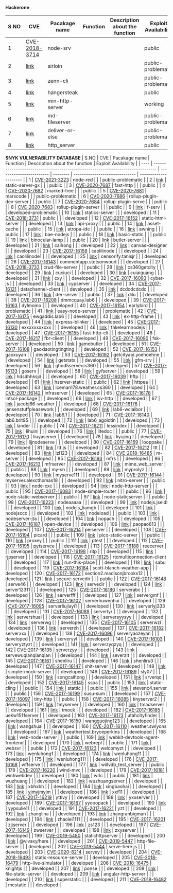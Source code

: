 **Hackerone**

| S.NO | CVE                                                                           | Pacakage name   | Function | Description about the function | Exploit Availability |
| ---- | ----------------------------------------------------------------------------- | --------------- | -------- | ------------------------------ | -------------------- |
| 1    | [CVE-2018-3714](https://cve.mitre.org/cgi-bin/cvename.cgi?name=CVE-2018-3714) | node-srv        |          |                                | public               |
| 2    | [link](https://hackerone.com/reports/790623)                                  | sirloin         |          |                                | public-problematic   |
| 3    | [link](https://hackerone.com/reports/993975)                                  | zenn-cli        |          |                                | public-problematic   |
| 4    | [link](https://hackerone.com/reports/790873)                                  | hangersteak     |          |                                | public               |
| 5    | [link](https://hackerone.com/reports/569891)                                  | min-http-server |          |                                | working              |
| 6    | [link](https://hackerone.com/reports/509697)                                  | md-fileserver   |          |                                | public-problematic   |
| 7    | [link](https://hackerone.com/reports/507310)                                  | deliver-or-else |          |                                | public-problematic   |
| 8    | [link](https://hackerone.com/reports/692262)                                  | http\_server    |          |                                | public               |


**SNYK VULNERABILITY DATABASE**
| S.NO | CVE                                                                             | Pacakage name            | Function | Description about the function | Exploit Availability  |
| ---- | ------------------------------------------------------------------------------- | ------------------------ | -------- | ------------------------------ | --------------------- |
| 1    | [CVE-2021-3223](https://cve.mitre.org/cgi-bin/cvename.cgi?name=CVE-2021-3223)   | node-red                 |          |                                | public-problematic    |
| 2    | [link](https://snyk.io/vuln/SNYK-JS-STATICSERVERGX-609517)                      | static-server-gx         |          |                                | public                |
| 3    | [CVE-2020-7687](https://cve.mitre.org/cgi-bin/cvename.cgi?name=CVE-2020-7687)   | fast-http                |          |                                | public                |
| 4    | [CVE-2020-7682](https://cve.mitre.org/cgi-bin/cvename.cgi?name=CVE-2020-7682)   | marked-tree              |          |                                | public                |
| 5    | [CVE-2020-7681](https://cve.mitre.org/cgi-bin/cvename.cgi?name=CVE-2020-7681)   | marscode                 |          |                                | public-problematic    |
| 6    | [CVE-2020-7686](https://cve.mitre.org/cgi-bin/cvename.cgi?name=CVE-2020-7686)   | rollup-plugin-dev-server |          |                                | public                |
| 7    | [CVE-2020-7684](https://cve.mitre.org/cgi-bin/cvename.cgi?name=CVE-2020-7684)   | rollup-plugin-serve      |          |                                | public                |
| 8    | [CVE-2020-7683](https://cve.mitre.org/cgi-bin/cvename.cgi?name=CVE-2020-7683)   | rollup-plugin-server     |          |                                | public                |
| 9    | [link](https://snyk.io/vuln/SNYK-JS-FSERV-480393)                               | f-serv                   |          |                                | developed-problematic |
| 10   | [link](https://snyk.io/vuln/SNYK-JS-STATICSSERVER-174119)                       | statics-server           |          |                                | developed             |
| 11   | [CVE-2018-3731](https://cve.mitre.org/cgi-bin/cvename.cgi?name=CVE-2018-3731)   | public                   |          |                                | developed             |
| 12   | [CVE-2017-16152](https://cve.mitre.org/cgi-bin/cvename.cgi?name=CVE-2017-16152) | static-html-server       |          |                                | developed             |
| 13   | [link](https://snyk.io/vuln/npm:api-proxy:20180226)                             | api-proxy                |          |                                | public                |
| 14   | [link](https://snyk.io/vuln/npm:asset-cache:20180226)                           | asset-cache              |          |                                | public                |
| 15   | [link](https://snyk.io/vuln/npm:atropa-ide:20180226)                            | atropa-ide               |          |                                | public                |
| 16   | [link](https://snyk.io/vuln/npm:awning:20180226)                                | awning                   |          |                                | public                |
| 17 | [link](https://snyk.io/vuln/npm:bae-nodejs:20180226)                                                        | bae-nodejs             |  |  | public      |
| 18 | [link](https://snyk.io/vuln/npm:basic-static:20180226)                                                      | basic-static           |  |  | public      |
| 19 | [link](https://github.com/JacksonGL/NPM-Vuln-PoC/blob/master/directory-traversal/binocular-lamp/test.js)    | binocular-lamp         |  |  | public      |
| 20 | [link](https://snyk.io/vuln/npm:butler-server:20180226)                                                     | butler-server          |  |  | developed   |
| 21 | [link](https://snyk.io/vuln/npm:caihong:20180226)                                                           | caihong                |  |  | developed   |
| 22 | [link](https://snyk.io/vuln/npm:canvas-designer:20180226)                                                   | canvas-designer        |  |  | developed   |
| 23 | [CVE-2017-16159](https://cve.mitre.org/cgi-bin/cvename.cgi?name=CVE-2017-16159)                             | caolilinode            |  |  | developed   |
| 24 | [link](https://snyk.io/vuln/npm:caolilinode1:20180226)                                                      | caolilinode1           |  |  | developed   |
| 25 | [link](https://github.com/JacksonGL/NPM-Vuln-PoC/blob/master/directory-traversal/censorify.tanisjr/test.js) | censorify.tanisjr      |  |  | developed   |
| 26 | [CVE-2017-16143](https://cve.mitre.org/cgi-bin/cvename.cgi?name=CVE-2017-16143)                             | commentapp.stetsonwood |  |  | developed   |
| 27 | [CVE-2018-3733](https://cve.mitre.org/cgi-bin/cvename.cgi?name=CVE-2018-3733)                               | crud-file-server       |  |  | public      |
| 28 | [link](https://snyk.io/vuln/npm:cs360getcity:20180306)                                                      | cs360getcity           |  |  | developed   |
| 29 | [link](https://github.com/advisories/GHSA-w3cg-6577-wx9f)                                                   | cuciuci                |  |  | developed   |
| 30 | [link](https://snyk.io/vuln/npm:cuiaiguang:20180226)                                                        | cuiaiguang             |  |  | developed   |
| 31 | [link](https://snyk.io/vuln/npm:cxy:20170730)                                                               | cxy                    |  |  | developed   |
| 32 | [CVE-2017-16093](https://cve.mitre.org/cgi-bin/cvename.cgi?name=CVE-2017-16093)                             | cyber-js               |  |  | developed   |
| 33 | [link](https://github.com/advisories/GHSA-m69q-pmxg-vqch)                                                   | cypserver              |  |  | developed   |
| 34 | [CVE-2017-16121](https://cve.mitre.org/cgi-bin/cvename.cgi?name=CVE-2017-16121)                             | datachannel-client     |  |  | developed   |
| 35 | [link](https://github.com/advisories/GHSA-8vmc-g99q-xj94)                                                   | dcdcdcdcdc             |  |  | developed   |
| 36 | [link](https://snyk.io/vuln/npm:der-server:20180226)                                                        | der-server             |  |  | public      |
| 37 | [link](https://snyk.io/vuln/npm:dilu:20180226)                                                              | dilu                   |  |  | developed   |
| 38 | [CVE-2017-16208](https://cve.mitre.org/cgi-bin/cvename.cgi?name=CVE-2017-16208)                             | dmmcquay.lab6          |  |  | developed   |
| 39 | [CVE-2017-16163](https://cve.mitre.org/cgi-bin/cvename.cgi?name=CVE-2017-16163)                             | dylmomo                |  |  | developed   |
| 40 | [CVE-2017-16154](https://cve.mitre.org/cgi-bin/cvename.cgi?name=CVE-2017-16154)                             | earlybird              |  |  | problematic |
| 41 | [link](https://github.com/JacksonGL/NPM-Vuln-PoC/blob/master/directory-traversal/easy-node-server/test.js)  | easy-node-server       |  |  | problematic |
| 42 | [CVE-2017-16175](https://cve.mitre.org/cgi-bin/cvename.cgi?name=CVE-2017-16175)                             | ewgaddis.lab6          |  |  | developed   |
| 43 | [link](https://snyk.io/vuln/npm:ex-http-frame:20180226)                                                     | ex-http-frame          |  |  | developed   |
| 44 | [link](https://snyk.io/vuln/npm:express-blinker:20180226)                                                   | express-blinker        |  |  | developed   |
| 45 | [CVE-2017-16130](https://cve.mitre.org/cgi-bin/cvename.cgi?name=CVE-2017-16130)                             | exxxxxxxxxxx           |  |  | developed   |
| 46 | [link](https://snyk.io/vuln/npm:fakelearnnodejs:20180226)                                                   | fakelearnnodejs        |  |  | developed   |
| 47 | [CVE-2017-16155](https://cve.mitre.org/cgi-bin/cvename.cgi?name=CVE-2017-16155)                             | fast-http-cli          |  |  | developed   |
| 48 | [CVE-2017-16217](https://cve.mitre.org/cgi-bin/cvename.cgi?name=CVE-2017-16217)                             | fbr-client             |  |  | developed   |
| 49 | [CVE-2017-16090](https://cve.mitre.org/cgi-bin/cvename.cgi?name=CVE-2017-16090)                             | fsk-server             |  |  | developed   |
| 50 | [link](https://snyk.io/vuln/npm:gamebutler:20180226)                                                        | gamebutler             |  |  | developed   |
| 51 | [CVE-2017-16108](https://cve.mitre.org/cgi-bin/cvename.cgi?name=CVE-2017-16108)                             | gaoxiaotingtingting    |  |  | developed   |
| 52 | [CVE-2017-16153](https://cve.mitre.org/cgi-bin/cvename.cgi?name=CVE-2017-16153)                             | gaoxuyan               |  |  | developed   |
| 53 | [CVE-2017-16192](https://cve.mitre.org/cgi-bin/cvename.cgi?name=CVE-2017-16192)                             | getcityapi.yoehoehne   |  |  | developed   |
| 54 | [link](https://github.com/JacksonGL/NPM-Vuln-PoC/tree/master/directory-traversal/getstats)                  | getstats               |  |  | developed   |
| 55  | [link](https://snyk.io/vuln/npm:gfm-srv:20180226)                                                                 | gfm-srv                   |  |  | developed |
| 56  | [link](https://github.com/JacksonGL/NPM-Vuln-PoC/blob/master/directory-traversal/ghod5servercs360/test.js)        | ghod5servercs360          |  |  | developed |
| 57  | [CVE-2017-16133](https://cve.mitre.org/cgi-bin/cvename.cgi?name=CVE-2017-16133)                                   | goserv                    |  |  | developed |
| 58  | [link](https://github.com/JacksonGL/NPM-Vuln-PoC/blob/master/directory-traversal/gyfserver/test.js)               | gyfserver                 |  |  | developed |
| 59  | [link](https://snyk.io/vuln/npm:hdsdhhksjd:20180315)                                                              | hdsdhhksjd                |  |  | developed |
| 60  | [CVE-2017-16039](https://cve.mitre.org/cgi-bin/cvename.cgi?name=CVE-2017-16039)                                   | hftp                      |  |  | developed |
| 61  | [link](https://snyk.io/vuln/npm:hserver-static:20180226)                                                          | hserver-static            |  |  | public    |
| 62  | [link](https://github.com/JacksonGL/NPM-Vuln-PoC/blob/master/directory-traversal/httpea/test.js)                  | httpea                    |  |  | developed |
| 63  | [link](https://github.com/JacksonGL/NPM-Vuln-PoC/blob/master/directory-traversal/iceman178.weather.cs360/test.js) | iceman178.weather.cs360   |  |  | developed |
| 64  | [CVE-2017-16142](https://cve.mitre.org/cgi-bin/cvename.cgi?name=CVE-2017-16142)                                   | infraserver               |  |  | developed |
| 65  | [CVE-2017-16178](https://cve.mitre.org/cgi-bin/cvename.cgi?name=CVE-2017-16178)                                   | intsol-package            |  |  | developed |
| 66  | [link](https://github.com/JacksonGL/NPM-Vuln-PoC/blob/master/directory-traversal/isv-http/test.js)                | isv-http                  |  |  | developed |
| 67  | [link](https://snyk.io/vuln/npm:jacobj66-weather:20180315)                                                        | jacobj66-weather          |  |  | developed |
| 68  | [CVE-2017-16176](https://cve.mitre.org/cgi-bin/cvename.cgi?name=CVE-2017-16176)                                   | jansenstuffpleasework     |  |  | developed |
| 69  | [link](https://snyk.io/vuln/npm:lab6-wclaibor:20180226)                                                           | lab6-wclaibor             |  |  | developed |
| 70  | [link](https://snyk.io/vuln/npm:lab6.1:20180226)                                                                  | lab6.1                    |  |  | developed |
| 71  | [CVE-2017-16140](https://cve.mitre.org/cgi-bin/cvename.cgi?name=CVE-2017-16140)                                   | lab6.brit95               |  |  | developed |
| 72  | [link](https://snyk.io/vuln/npm:lab6_agolotin:20180315)                                                           | lab6\_agolotin            |  |  | developed |
| 73  | [link](https://github.com/JacksonGL/NPM-Vuln-PoC/blob/master/directory-traversal/lander/test.js)                  | lander                    |  |  | public    |
| 74  | [CVE-2017-16211](https://cve.mitre.org/cgi-bin/cvename.cgi?name=CVE-2017-16211)                                   | lessindex                 |  |  | developed |
| 75  | [link](https://snyk.io/vuln/npm:lihuini:20170730)                                                                 | lihuini                   |  |  | developed |
| 76  | [link](https://snyk.io/vuln/npm:litedoc:20180226)                                                                 | litedoc                   |  |  | public    |
| 77  | [CVE-2017-16170](https://cve.mitre.org/cgi-bin/cvename.cgi?name=CVE-2017-16170)                                   | liuyaserver               |  |  | developed |
| 78  | [link](https://github.com/advisories/GHSA-m3j9-p4x2-97q6)                                                         | liyujing                  |  |  | developed |
| 79  | [link](https://snyk.io/vuln/npm:ljjnodeserve:20171006)                                                            | ljjnodeserve              |  |  | developed |
| 80  | [CVE-2017-16169](https://cve.mitre.org/cgi-bin/cvename.cgi?name=CVE-2017-16169)                                   | looppake                  |  |  | developed |
| 81  | [link](https://snyk.io/vuln/npm:ltt.js:20170503)                                                                  | ltt.js                    |  |  | developed |
| 82  | [CVE-2017-16212](https://cve.mitre.org/cgi-bin/cvename.cgi?name=CVE-2017-16212)                                   | ltt                       |  |  | developed |
| 83  | [link](https://github.com/JacksonGL/NPM-Vuln-PoC/blob/master/directory-traversal/lzl123/test.js)                  | lzl123                    |  |  | developed |
| 84  | [CVE-2018-16485](https://cve.mitre.org/cgi-bin/cvename.cgi?name=CVE-2018-16485)                                   | m-server                  |  |  | developed |
| 85  | [CVE-2017-16193](https://cve.mitre.org/cgi-bin/cvename.cgi?name=CVE-2017-16193)                                   | mfrs                      |  |  | developed |
| 86  | [CVE-2017-16213](https://cve.mitre.org/cgi-bin/cvename.cgi?name=CVE-2017-16213)                                   | mfrserver                 |  |  | developed |
| 87  | [link](https://snyk.io/vuln/npm:mime_web_server:20180226)                                                         | mime\_web\_server         |  |  | public    |
| 88  | [link](https://snyk.io/vuln/npm:my-sn:20180226)                                                                   | my-sn                     |  |  | developed |
| 89  | [link](https://github.com/JacksonGL/NPM-Vuln-PoC/blob/master/directory-traversal/myprolyz/test.js)                | myprolyz                  |  |  | developed |
| 90  | [link](https://github.com/JacksonGL/NPM-Vuln-PoC/blob/master/directory-traversal/myserve111/test.js)              | myserve111                |  |  | developed |
| 91  | [CVE-2017-16144](https://cve.mitre.org/cgi-bin/cvename.cgi?name=CVE-2017-16144)                                   | myserver.alexcthomas18    |  |  | developed |
| 92  | [link](https://snyk.io/vuln/npm:nitro-server:20180226)                                                            | nitro-server              |  |  | public    |
| 93  | [link](https://snyk.io/vuln/npm:node-cxc:20180226)                                                                | node-cxc                  |  |  | developed |
| 94  | [link](https://snyk.io/vuln/npm:node-http-server:20180226)                                                        | node-http-server          |  |  | public    |
| 95  | [CVE-2017-16083](https://cve.mitre.org/cgi-bin/cvename.cgi?name=CVE-2017-16083)                                   | node-simple-router        |  |  | public    |
| 96  | [link](https://github.com/JacksonGL/NPM-Vuln-PoC/blob/master/directory-traversal/node-static-webserver/test.js)   | node-static-webserver     |  |  | public    |
| 97  | [link](https://github.com/JacksonGL/NPM-Vuln-PoC/blob/master/directory-traversal/node-staticserver/test.js)       | node-staticserver         |  |  | public    |
| 98  | [CVE-2017-16223](https://cve.mitre.org/cgi-bin/cvename.cgi?name=CVE-2017-16223)                                   | nodeaaaaa                 |  |  | developed |
| 99  | [link](https://snyk.io/vuln/npm:nodejs.jseidl:20170910)                                                           | nodejs.jseidl             |  |  | developed |
| 100 | [link](https://snyk.io/vuln/npm:nodejs_liamgb:20180315)                                                           | nodejs\_liamgb            |  |  | developed |
| 101 | [link](https://github.com/JacksonGL/NPM-Vuln-PoC/blob/master/directory-traversal/nodejsccc/test.js)               | nodejsccc                 |  |  | developed |
| 102 | [link](https://github.com/JacksonGL/NPM-Vuln-PoC/blob/master/directory-traversal/nodeload/test.js)                | nodeload                  |  |  | public    |
| 103 | [link](https://snyk.io/vuln/npm:nodeserver-jta:20171006)                                                          | nodeserver-jta            |  |  | developed |
| 104 | [link](https://snyk.io/vuln/npm:nopach:20170910)                                                                  | nopach                    |  |  | developed |
| 105 | [CVE-2017-16187](https://cve.mitre.org/cgi-bin/cvename.cgi?name=CVE-2017-16187)                                   | open-device               |  |  | developed |
| 106 | [link](https://github.com/JacksonGL/NPM-Vuln-PoC/blob/master/directory-traversal/paopao613/test.js)               | paopao613                 |  |  | developed |
| 107 | [CVE-2017-16214](https://cve.mitre.org/cgi-bin/cvename.cgi?name=CVE-2017-16214)                                   | peiserver                 |  |  | developed |
| 108 | [CVE-2017-16194](https://cve.mitre.org/cgi-bin/cvename.cgi?name=CVE-2017-16194)                                   | picard                    |  |  | public    |
| 109 | [link](https://snyk.io/vuln/npm:pico-static-server:20180226)                                                      | pico-static-server        |  |  | public    |
| 110 | [link](https://github.com/JacksonGL/NPM-Vuln-PoC/blob/master/directory-traversal/proxey/test.js)                  | proxey                    |  |  | public    |
| 111 | [link](https://snyk.io/vuln/npm:ptest:20180226)                                                                   | ptest                     |  |  | developed |
| 112 | [CVE-2017-16195](https://cve.mitre.org/cgi-bin/cvename.cgi?name=CVE-2017-16195)                                   | pytservce                 |  |  | developed |
| 113 | [CVE-2017-16188](https://cve.mitre.org/cgi-bin/cvename.cgi?name=CVE-2017-16188)                                   | reecerver                 |  |  | developed |
| 114 | [CVE-2017-16198](https://cve.mitre.org/cgi-bin/cvename.cgi?name=CVE-2017-16198)                                   | ritp                      |  |  | developed |
| 115 | [link](https://snyk.io/vuln/npm:rjpserver:20180315)                                                               | rjpserver                 |  |  | developed |
| 116 | [CVE-2017-16125](https://cve.mitre.org/cgi-bin/cvename.cgi?name=CVE-2017-16125)                                   | rtcmulticonnection-client |  |  | developed |
| 117 | [link](https://snyk.io/vuln/npm:run-this-place:20170508)                                                          | run-this-place            |  |  | developed |
| 118 | [link](https://snyk.io/vuln/npm:sabu:20180226)                                                                    | sabu                      |  |  | developed |
| 119 | [CVE-2017-16184](https://cve.mitre.org/cgi-bin/cvename.cgi?name=CVE-2017-16184)                                   | scott-blanch-weather-app  |  |  | developed |
| 120 | [CVE-2017-16172](https://cve.mitre.org/cgi-bin/cvename.cgi?name=CVE-2017-16172)                                   | section2.madisonjbrooks12 |  |  | developed |
| 121 | [link](https://snyk.io/vuln/npm:secure-servedir:20180226)                                                         | secure-servedir           |  |  | public    |
| 122 | [CVE-2017-16148](https://cve.mitre.org/cgi-bin/cvename.cgi?name=CVE-2017-16148)                                   | serve46                   |  |  | developed |
| 123 | [link](https://snyk.io/vuln/npm:servedir:20180226)                                                                | servedir                  |  |  | developed |
| 124 | [link](https://github.com/JacksonGL/NPM-Vuln-PoC/blob/master/directory-traversal/server12311/test.js)             | server12311               |  |  | developed |
| 125 | [CVE-2017-16180](https://cve.mitre.org/cgi-bin/cvename.cgi?name=CVE-2017-16180)                                   | serverabc                 |  |  | developed |
| 126 | [link](https://snyk.io/vuln/npm:serverfff:20180306)                                                               | serverfff                 |  |  | developed |
| 127 | [link](https://snyk.io/vuln/npm:servergmf:20170730)                                                               | servergmf                 |  |  | developed |
| 128 | [CVE-2017-16102](https://cve.mitre.org/cgi-bin/cvename.cgi?name=CVE-2017-16102)                                   | serverhuwenhui            |  |  | developed |
| 129 | [CVE-2017-16095](https://cve.mitre.org/cgi-bin/cvename.cgi?name=CVE-2017-16095)                                   | serverliujiayi1           |  |  | developed |
| 130 | [link](https://snyk.io/vuln/npm:serverlyj333:20180315)                                                            | serverlyj333              |  |  | developed |
| 131 | [CVE-2017-16089](https://cve.mitre.org/cgi-bin/cvename.cgi?name=CVE-2017-16089)                                   | serverlyr                 |  |  | developed |
| 132 | [link](https://github.com/JacksonGL/NPM-Vuln-PoC/blob/master/directory-traversal/servershuai/test.js)             | servershuai               |  |  | developed |
| 133 | [link](https://snyk.io/vuln/npm:serversyysyy:20180315)                                                            | serversyysyy              |  |  | developed |
| 134 | [link](https://github.com/JacksonGL/NPM-Vuln-PoC/blob/master/directory-traversal/serverwg/test.js)                | serverwg                  |  |  | developed |
| 135 | [CVE-2017-16105](https://cve.mitre.org/cgi-bin/cvename.cgi?name=CVE-2017-16105)                                   | serverwzl                 |  |  | developed |
| 136 | [link](https://snyk.io/vuln/npm:serverxh:20180226)                                                                | serverxh                  |  |  | developed |
| 137 | [CVE-2017-16182](https://cve.mitre.org/cgi-bin/cvename.cgi?name=CVE-2017-16182)                                   | serverxxx                 |  |  | developed |
| 138 | [CVE-2017-16096](https://cve.mitre.org/cgi-bin/cvename.cgi?name=CVE-2017-16096)                                   | serveryaozeyan            |  |  | developed |
| 139 | [link](https://github.com/JacksonGL/NPM-Vuln-PoC/blob/master/directory-traversal/serveryyl/test.js)               | serveryyl                 |  |  | developed |
| 140 | [CVE-2017-16103](https://cve.mitre.org/cgi-bin/cvename.cgi?name=CVE-2017-16103)                                   | serveryztyzt              |  |  | developed |
| 141 | [link](https://snyk.io/vuln/npm:serverzyqzyq:20180315)                                                            | serverzyqzyq              |  |  | developed |
| 142 | [CVE-2017-16135](https://cve.mitre.org/cgi-bin/cvename.cgi?name=CVE-2017-16135)                                   | serverzyy                 |  |  | developed |
| 143 | [link](https://snyk.io/vuln/npm:servewuqianqianqian:20180306)                                                     | servewuqianqianqian       |  |  | developed |
| 144 | [link](https://snyk.io/vuln/npm:severzlt:20171006)                                                                | severzlt                  |  |  | developed |
| 145 | [CVE-2017-16161](https://cve.mitre.org/cgi-bin/cvename.cgi?name=CVE-2017-16161)                                   | shenliru                  |  |  | developed |
| 146 | [link](https://github.com/JacksonGL/NPM-Vuln-PoC/blob/master/directory-traversal/shenliru3/test.js)               | shenliru3                 |  |  | developed |
| 147 | [CVE-2017-16147](https://cve.mitre.org/cgi-bin/cvename.cgi?name=CVE-2017-16147)                                   | shit-server               |  |  | developed |
| 148 | [link](https://snyk.io/vuln/npm:simple-mock-server:20180226)                                                      | simple-mock-server        |  |  | developed |
| 149 | [CVE-2017-16189](https://cve.mitre.org/cgi-bin/cvename.cgi?name=CVE-2017-16189)                                   | sly07                     |  |  | developed |
| 150 | [link](https://github.com/JacksonGL/NPM-Vuln-PoC/blob/master/directory-traversal/songcaihong/test.js)             | songcaihong               |  |  | developed |
| 151 | [link](https://snyk.io/vuln/npm:srverqq:20170730)                                                                 | srverqq                   |  |  | developed |
| 152 | [CVE-2017-16145](https://cve.mitre.org/cgi-bin/cvename.cgi?name=CVE-2017-16145)                                   | sspa                      |  |  | public    |
| 153 | [link](https://github.com/JacksonGL/NPM-Vuln-PoC/blob/master/directory-traversal/static-cling/test.js)           | static-cling                   |  |  | public    |
| 154 | [link](https://snyk.io/vuln/npm:stattic:20180226)                                                                | stattic                        |  |  | public    |
| 155 | [link](https://snyk.io/vuln/npm:stevenc4.server:20180315)                                                        | stevenc4.server                |  |  | public    |
| 156 | [CVE-2017-16199](https://cve.mitre.org/cgi-bin/cvename.cgi?name=CVE-2017-16199)                                  | susu-sum                       |  |  | developed |
| 157 | [CVE-2017-16097](https://cve.mitre.org/cgi-bin/cvename.cgi?name=CVE-2017-16097)                                  | tiny-http                      |  |  | public    |
| 158 | [CVE-2017-16085](https://cve.mitre.org/cgi-bin/cvename.cgi?name=CVE-2017-16085)                                  | tinyserver2                    |  |  | developed |
| 159 | [link](https://snyk.io/vuln/npm:tinyserver:20170910)                                                             | tinyserver                     |  |  | developed |
| 160 | [link](https://snyk.io/vuln/npm:tmadserver:20180315)                                                             | tmadserver                     |  |  | developed |
| 161 | [link](https://github.com/JacksonGL/NPM-Vuln-PoC/blob/master/directory-traversal/tmock/test.js)                  | tmock                          |  |  | developed |
| 162 | [CVE-2017-16185](https://cve.mitre.org/cgi-bin/cvename.cgi?name=CVE-2017-16185)                                  | uekw1511server                 |  |  | developed |
| 163 | [CVE-2017-16173](https://cve.mitre.org/cgi-bin/cvename.cgi?name=CVE-2017-16173)                                  | utahcityfinder                 |  |  | developed |
| 164 | [CVE-2017-16150](https://cve.mitre.org/cgi-bin/cvename.cgi?name=CVE-2017-16150)                                  | wangguojing123                 |  |  | developed |
| 165 | [link](https://snyk.io/vuln/npm:wangshuai:20170910)                                                              | wangshuai                      |  |  | developed |
| 166 | [CVE-2017-16110](https://cve.mitre.org/cgi-bin/cvename.cgi?name=CVE-2017-16110)                                  | weather.swlyons                |  |  | developed |
| 167 | [link](https://snyk.io/vuln/npm:weathertest.bryceperkins:20180306)                                               | weathertest.bryceperkins       |  |  | developed |
| 168 | [link](https://snyk.io/vuln/npm:web-node-server:20180306)                                                        | web-node-server                |  |  | public    |
| 169 | [link](https://github.com/JacksonGL/NPM-Vuln-PoC/tree/master/directory-traversal/webkit-devtools-agent-frontend) | webkit-devtools-agent-frontend |  |  | developed |
| 170 | [link](https://snyk.io/vuln/npm:webrepl:20180315)                                                                | webrepl                        |  |  | public    |
| 171 | [link](https://snyk.io/vuln/npm:websvr:20180226)                                                                 | websvr                         |  |  | public    |
| 172 | [CVE-2017-16123](https://cve.mitre.org/cgi-bin/cvename.cgi?name=CVE-2017-16123)                                  | welcomyzt                      |  |  | developed |
| 173 | [link](https://snyk.io/vuln/npm:wenluhong1:20170509)                                                             | wenluhong1                     |  |  | developed |
| 174 | [link](https://github.com/JacksonGL/NPM-Vuln-PoC/tree/master/directory-traversal/wenluhong11)                    | wenluhong11                    |  |  | developed |
| 175 | [link](https://github.com/JacksonGL/NPM-Vuln-PoC/blob/master/directory-traversal/wenluhong111/test.js)           | wenluhong111                   |  |  | developed |
| 176 | [CVE-2017-16168](https://cve.mitre.org/cgi-bin/cvename.cgi?name=CVE-2017-16168)                                  | wffserve                       |  |  | developed |
| 177 | [link](https://snyk.io/vuln/npm:willvdb_test_server:20180226)                                                    | willvdb\_test\_server          |  |  | public    |
| 178 | [CVE-2017-16220](https://cve.mitre.org/cgi-bin/cvename.cgi?name=CVE-2017-16220)                                  | wind-mvc                       |  |  | developed |
| 179 | [CVE-2017-16181](https://cve.mitre.org/cgi-bin/cvename.cgi?name=CVE-2017-16181)                                  | wintiwebdev                    |  |  | developed |
| 180 | [link](https://snyk.io/vuln/npm:wrlc:20180306)                                                                   | wrlc                           |  |  | public    |
| 181 | [link](https://snyk.io/vuln/npm:wuzhuang:20180226)                                                               | wuzhuang                       |  |  | developed |
| 182 | [link](https://github.com/JacksonGL/NPM-Vuln-PoC/blob/master/directory-traversal/wuzhuangserver/test.js)         | wuzhuangserver                 |  |  | developed |
| 183 | [link](https://snyk.io/vuln/npm:xbhxbh:20170910)                                                                 | xbhxbh                         |  |  | developed |
| 184 | [link](https://snyk.io/vuln/npm:xingbaohai:20180226)                                                             | xingbaohai                     |  |  | developed |
| 185 | [link](https://snyk.io/vuln/npm:yjmyjmyjm:20170617)                                                              | yjmyjmyjm                      |  |  | developed |
| 186 | [link](https://snyk.io/vuln/npm:xxf11:20170730)                                                                  | xxf11                          |  |  | developed |
| 187 | [CVE-2017-16219](https://cve.mitre.org/cgi-bin/cvename.cgi?name=CVE-2017-16219)                                  | yttivy                         |  |  | developed |
| 188 | [link](https://snyk.io/vuln/npm:yxxserver:20180306)                                                              | yxxserver                      |  |  | developed |
| 189 | [CVE-2017-16167](https://cve.mitre.org/cgi-bin/cvename.cgi?name=CVE-2017-16167)                                  | yyooopack                      |  |  | developed |
| 190 | [link](https://snyk.io/vuln/npm:yypsulie11:20180306)                                                             | yypsulie11                     |  |  | developed |
| 191 | [CVE-2017-16221](https://cve.mitre.org/cgi-bin/cvename.cgi?name=CVE-2017-16221)                                  | yzt                            |  |  | developed |
| 192 | [link](https://snyk.io/vuln/npm:zhanglina:20180226)                                                              | zhanglina                      |  |  | developed |
| 193 | [link](https://github.com/JacksonGL/NPM-Vuln-PoC/blob/master/directory-traversal/zhangranbigman/test.js)         | zhangranbigman                 |  |  | developed |
| 194 | [link](https://snyk.io/vuln/npm:zhaolei1111:20180315)                                                            | zhaolei1111                    |  |  | developed |
| 195 | [CVE-2017-16201](https://cve.mitre.org/cgi-bin/cvename.cgi?name=CVE-2017-16201)                                  | zjjserver                      |  |  | developed |
| 196 | [link](https://snyk.io/vuln/npm:zs123:20180315)                                                                  | zs123                          |  |  | developed |
| 197 | [CVE-2017-16149](https://cve.mitre.org/cgi-bin/cvename.cgi?name=CVE-2017-16149)                                  | zwserver                       |  |  | developed |
| 198 | [link](https://github.com/JacksonGL/NPM-Vuln-PoC/blob/master/directory-traversal/zxyserver/test.js)              | zxyserver                      |  |  | developed |
| 199 | [CVE-2019-5480](https://cve.mitre.org/cgi-bin/cvename.cgi?name=CVE-2019-5480)                                    | statichttpserver               |  |  | developed |
| 200 | [link](https://snyk.io/vuln/SNYK-JS-VIVAXYHERE-455285)                                                           | @vivaxy/here                   |  |  | developed |
| 201 | [CVE-2019-5447](https://cve.mitre.org/cgi-bin/cvename.cgi?name=CVE-2019-5447)                                    | http-file-server               |  |  | developed |
| 202 | [CVE-2019-5444](https://cve.mitre.org/cgi-bin/cvename.cgi?name=CVE-2019-5444)                                    | serve-here.js                  |  |  | developed |
| 203 | [CVE-2020-8214](https://cve.mitre.org/cgi-bin/cvename.cgi?name=CVE-2020-8214)                                    | servey                         |  |  | developed |
| 204 | [CVE-2018-16493](https://cve.mitre.org/cgi-bin/cvename.cgi?name=CVE-2018-16493)                                  | static-resource-server         |  |  | developed |
| 205 | [CVE-2018-16479](https://cve.mitre.org/cgi-bin/cvename.cgi?name=CVE-2018-16479)                                  | http-live-simulator            |  |  | developed |
| 206 | [CVE-2018-16475](https://cve.mitre.org/cgi-bin/cvename.cgi?name=CVE-2018-16475)                                  | knightjs                       |  |  | developed |
| 207 | [link](https://snyk.io/vuln/npm:ponse:20180718)                                                                  | ponse                          |  |  | developed |
| 208 | [link](https://snyk.io/vuln/npm:file-static-server:20180614)                                                     | file-static-server             |  |  | developed |
| 209 | [link](https://snyk.io/vuln/npm:angular-http-server:20180426)                                                    | angular-http-server            |  |  | developed |
| 210 | [link](https://snyk.io/vuln/npm:superstatic:20180429)                                                            | superstatic                    |  |  | developed |
| 211 | [CVE-2018-16482](https://cve.mitre.org/cgi-bin/cvename.cgi?name=CVE-2018-16482)                                  | mcstatic                       |  |  | developed |